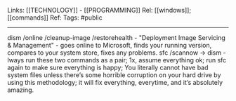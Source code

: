 Links: [[TECHNOLOGY]] - [[PROGRAMMING]]
Rel: [[windows]]; [[commands]]
Ref: 
Tags: #public 

--- 
dism /online /cleanup-image /restorehealth - "Deployment Image Servicing & Management" - goes online to Microsoft, finds your running version, compares to your system store, fixes any problems.
sfc /scannow -> dism - lways run these two commands as a pair; 1x, assume everything ok; run sfc again to make sure everything is happy; You literally cannot have bad system files unless there’s some horrible corruption on your hard drive by using this methodology; it will fix everything, everytime, and it’s absolutely amazing.